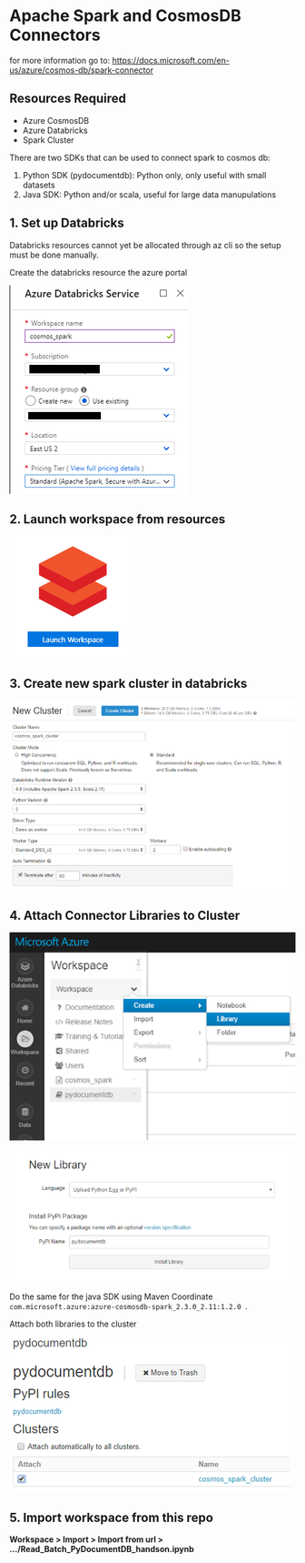 # Apache Spark and CosmosDB Connectors

for more information go to: https://docs.microsoft.com/en-us/azure/cosmos-db/spark-connector

## Resources Required
- Azure CosmosDB 
- Azure Databricks
- Spark Cluster

There are two SDKs that can be used to connect spark to cosmos db:

1. Python SDK (pydocumentdb): Python only, only useful with small datasets
2. Java SDK: Python and/or scala, useful for large data manupulations

## 1. Set up Databricks
Databricks resources cannot yet be allocated through az cli so the setup must be done manually. 
 
Create the databricks resource the azure portal

![](./images/dbricks.png)

## 2. Launch workspace from resources

![](./images/launch.png)

## 3. Create new spark cluster in databricks

![](./images/new_cluster.png)

## 4. Attach Connector Libraries to Cluster

![](./images/new_library.png)

![](./images/add_library.png)

Do the same for the java SDK using Maven Coordinate ```com.microsoft.azure:azure-cosmosdb-spark_2.3.0_2.11:1.2.0 ```.

Attach both libraries to the cluster

![](./images/attach_library.png)

## 5. Import workspace from this repo

**Workspace > Import > Import from url > .../Read_Batch_PyDocumentDB_handson.ipynb**
